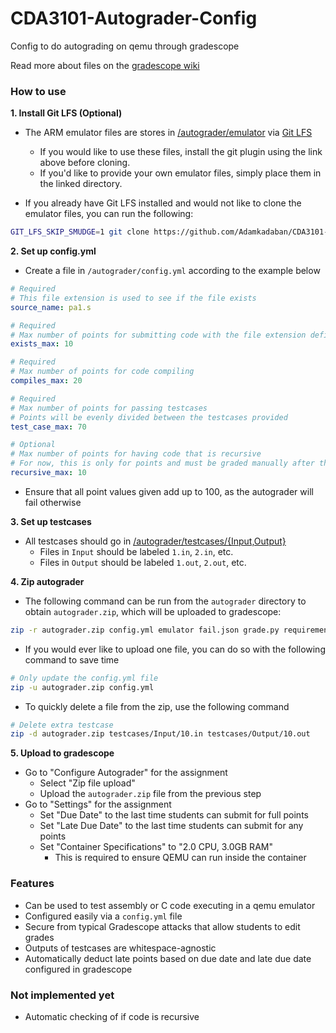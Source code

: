 # CDA3101-Autograder-Config
Config to do autograding on qemu through gradescope

Read more about files on the [gradescope wiki](https://gradescope-autograders.readthedocs.io/en/latest/specs/)


### How to use

**1. Install Git LFS (Optional)**

- The ARM emulator files are stores in [/autograder/emulator](./autograder/emulator) via [Git LFS](https://git-lfs.com/)
    - If you would like to use these files, install the git plugin using the link above before cloning. 
    - If you'd like to provide your own emulator files, simply place them in the linked directory.

- If you already have Git LFS installed and would not like to clone the emulator files, you can run the following:

```bash
GIT_LFS_SKIP_SMUDGE=1 git clone https://github.com/Adamkadaban/CDA3101-Autograder-Config
```

**2. Set up config.yml**

- Create a file in `/autograder/config.yml` according to the example below

```yaml
# Required
# This file extension is used to see if the file exists
source_name: pa1.s

# Required
# Max number of points for submitting code with the file extension defined above
exists_max: 10

# Required
# Max number of points for code compiling
compiles_max: 20

# Required
# Max number of points for passing testcases
# Points will be evenly divided between the testcases provided
test_case_max: 70

# Optional
# Max number of points for having code that is recursive
# For now, this is only for points and must be graded manually after the autograder runs.
recursive_max: 10
```
- Ensure that all point values given add up to 100, as the autograder will fail otherwise

**3. Set up testcases**

- All testcases should go in [/autograder/testcases/{Input,Output}](./autograder/testcases)
    - Files in `Input` should be labeled `1.in`, `2.in`, etc.
    - Files in `Output` should be labeled `1.out`, `2.out`, etc.

**4. Zip autograder**

- The following command can be run from the `autograder` directory to obtain `autograder.zip`, which will be uploaded to gradescope:

```bash
zip -r autograder.zip config.yml emulator fail.json grade.py requirements.txt run_autograder setup.sh testcases timeout.json
```

- If you would ever like to upload one file, you can do so with the following command to save time

```bash
# Only update the config.yml file
zip -u autograder.zip config.yml
```

- To quickly delete a file from the zip, use the following command

```bash
# Delete extra testcase
zip -d autograder.zip testcases/Input/10.in testcases/Output/10.out
```

**5. Upload to gradescope**

- Go to "Configure Autograder" for the assignment
    - Select "Zip file upload"
    - Upload the `autograder.zip` file from the previous step
- Go to "Settings" for the assignment
    - Set "Due Date" to the last time students can submit for full points
    - Set "Late Due Date" to the last time students can submit for any points
    - Set "Container Specifications" to "2.0 CPU, 3.0GB RAM"
        - This is required to ensure QEMU can run inside the container

### Features

- Can be used to test assembly or C code executing in a qemu emulator
- Configured easily via a `config.yml` file
- Secure from typical Gradescope attacks that allow students to edit grades
- Outputs of testcases are whitespace-agnostic
- Automatically deduct late points based on due date and late due date configured in gradescope

### Not implemented yet

- Automatic checking of if code is recursive
